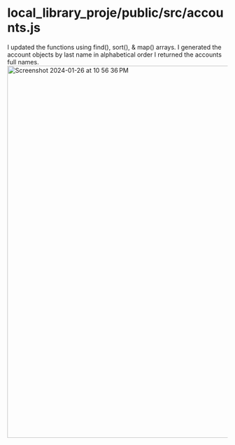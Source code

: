 # local_library_proje/public/src/accounts.js
I updated the functions using find(), sort(), & map() arrays. 
I generated the account objects by last name in alphabetical order
I returned the accounts full names.
<img width="851" alt="Screenshot 2024-01-26 at 10 56 36 PM" src="https://github.com/vitalgaby/local_library_project/assets/146971724/a09fa280-f697-412d-8faf-f6af2437f1eb">
